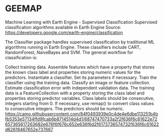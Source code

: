 # GEEMAP
Machine Learning with Earth Engine - Supervised Classification
Supervised classification algorithms available in Earth Engine
Source: https://developers.google.com/earth-engine/classification

The Classifier package handles supervised classification by traditional ML algorithms running in Earth Engine. These classifiers include CART, RandomForest, NaiveBayes and SVM. The general workflow for classification is:

Collect training data. Assemble features which have a property that stores the known class label and properties storing numeric values for the predictors.
Instantiate a classifier. Set its parameters if necessary.
Train the classifier using the training data.
Classify an image or feature collection.
Estimate classification error with independent validation data.
The training data is a FeatureCollection with a property storing the class label and properties storing predictor variables. Class labels should be consecutive, integers starting from 0. If necessary, use remap() to convert class values to consecutive integers. The predictors should be numeric.
https://camo.githubusercontent.com/84f0493939e0c4de4e6dbe113251b4bfb5353e57134ffd9fcab6b8714514d4d1/68747470733a2f2f636f6c61622e72657365617263682e676f6f676c652e636f6d2f6173736574732f636f6c61622d62616467652e737667
